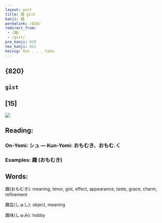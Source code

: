 ```yaml
---
layout: post
title: 趣 gist
kanji: 趣
permalink: /820/
redirect_from:
 - /趣/
 - /gist/
pre_kanji: 819
nex_kanji: 821
heisig: Run . . . take.
---
```


## {820}

## `gist`

## [15]

<div class="stroke"><img src="E8B6A3.png" /></div>

## Reading:

### On-Yomi: シュ &mdash; Kun-Yomi: おもむき、おもむ.く

### Examples: 趣 (おもむき)

## Words:

趣(おもむき): meaning, tenor, gist, effect, appearance, taste, grace, charm, refinement

趣旨(しゅし): object, meaning

趣味(しゅみ): hobby
